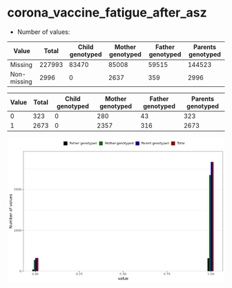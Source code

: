 # corona_vaccine_fatigue_after_asz
- Number of values:

| Value | Total | Child genotyped | Mother genotyped | Father genotyped | Parents genotyped |
| ----- | ----- | --------------- | ---------------- | ---------------- |---------------- |
| Missing | 227993 | 83470 | 85008 | 59515 | 144523 |
| Non-missing | 2996 | 0 | 2637 | 359 | 2996 |

| Value | Total | Child genotyped | Mother genotyped | Father genotyped | Parents genotyped |
| ----- | ----- | --------------- | ---------------- | ---------------- |---------------- |
| 0 | 323 | 0 | 280 | 43 | 323 |
| 1 | 2673 | 0 | 2357 | 316 | 2673 |



![](corona_vaccine_fatigue_after_asz_n.png)



